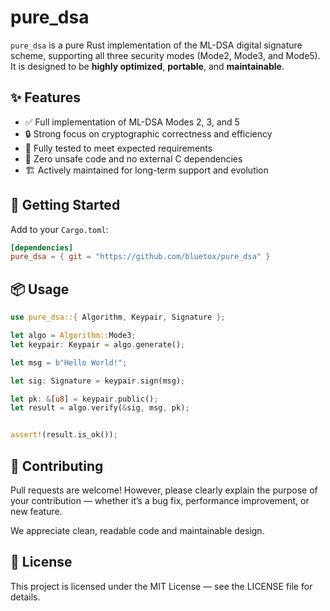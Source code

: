 # pure_dsa

`pure_dsa` is a pure Rust implementation of the ML-DSA digital signature scheme, supporting all three security modes (Mode2, Mode3, and Mode5).  
It is designed to be **highly optimized**, **portable**, and **maintainable**.

## ✨ Features

- ✅ Full implementation of ML-DSA Modes 2, 3, and 5
- 🔒 Strong focus on cryptographic correctness and efficiency
- 🧪 Fully tested to meet expected requirements
- 🧬 Zero unsafe code and no external C dependencies
- 🏗️ Actively maintained for long-term support and evolution

## 🚀 Getting Started

Add to your `Cargo.toml`:

```toml
[dependencies]
pure_dsa = { git = "https://github.com/bluetox/pure_dsa" }
```
## 📦 Usage

```rust
use pure_dsa::{ Algorithm, Keypair, Signature };

let algo = Algorithm::Mode3;
let keypair: Keypair = algo.generate();

let msg = b"Hello World!";

let sig: Signature = keypair.sign(msg);

let pk: &[u8] = keypair.public();
let result = algo.verify(&sig, msg, pk);


assert!(result.is_ok());
```

## 🤝 Contributing

Pull requests are welcome!
However, please clearly explain the purpose of your contribution — whether it’s a bug fix, performance improvement, or new feature.

We appreciate clean, readable code and maintainable design.

## 📄 License

This project is licensed under the MIT License — see the LICENSE file for details.